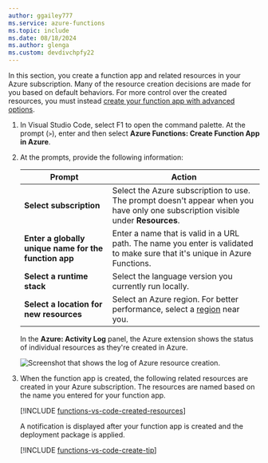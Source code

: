 ```yaml
---
author: ggailey777
ms.service: azure-functions
ms.topic: include
ms.date: 08/18/2024
ms.author: glenga
ms.custom: devdivchpfy22
---
```


In this section, you create a function app and related resources in your Azure subscription. Many of the resource creation decisions are made for you based on default behaviors. For more control over the created resources, you must instead [create your function app with advanced options](../articles/azure-functions/functions-develop-vs-code.md?tabs=advanced-options#publish-to-azure).

1. In Visual Studio Code, select F1 to open the command palette. At the prompt (`>`), enter and then select **Azure Functions: Create Function App in Azure**.

1. At the prompts, provide the following information:

    |Prompt|Action|
    |--|--|
    |**Select subscription**| Select the Azure subscription to use. The prompt doesn't appear when you have only one subscription visible under **Resources**. |
    |**Enter a globally unique name for the function app**| Enter a name that is valid in a URL path. The name you enter is validated to make sure that it's unique in Azure Functions.|
    |**Select a runtime stack**| Select the language version you currently run locally. |
    |**Select a location for new resources**| Select an Azure region. For better performance, select a [region](https://azure.microsoft.com/regions/) near you.|

    In the **Azure: Activity Log** panel, the Azure extension shows the status of individual resources as they're created in Azure.

    ![Screenshot that shows the log of Azure resource creation.](media/functions-publish-project-vscode/resource-activity-log.png)

1. When the function app is created, the following related resources are created in your Azure subscription. The resources are named based on the name you entered for your function app.

    [!INCLUDE [functions-vs-code-created-resources](functions-vs-code-created-resources.md)]

    A notification is displayed after your function app is created and the deployment package is applied.

    [!INCLUDE [functions-vs-code-create-tip](functions-vs-code-create-tip.md)]
    
